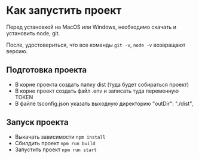 # Как запустить проект
Перед установкой на MacOS или Windows, необходимо скачать и установить node, git.

После, удостовериться, что все команды ```git -v```, ```node -v``` возвращают версию.

## Подготовка проекта

- В корне проекта создать папку dist (туда будет собираться проект)
- В корне проект создать файл .env и записать туда переменную TOKEN
- В файле tsconfig.json указать выходную директорию "outDir": "./dist",                             


## Запуск проекта
- Выкачать зависимости ```npm install```
- Сбилдить проект ```npm run build```
- Запустить проект ```npm run start``` 

